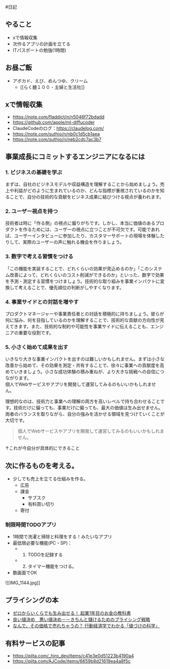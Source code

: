 #日記

## やること
- xで情報収集
- 次作るアプリの計画を立てる
- ITパスポートの勉強(1時間)

## お昼ご飯
- アボカド、えび、めんつゆ、クリーム
	- [[らく麺１００ - 主婦と生活社]]

## xで情報収集
- https://note.com/fladdict/n/n5046f72bdadd
- https://github.com/apple/ml-diffucoder
- ClaudeCodeのログ：https://claudelog.com/
- https://note.com/suthio/n/nb0c1d5cb1aea
- https://note.com/suthio/n/neb2cdc7ac3b7

## 事業成長にコミットするエンジニアになるには

### 1. ビジネスの基礎を学ぶ

まずは、自社のビジネスモデルや収益構造を理解することから始めましょう。売上や利益がどのように生まれているのか、どんな指標が重視されているのかを知ることで、自分の技術的な貢献をビジネス成果に結びつける視点が養われます。

### 2. ユーザー視点を持つ

技術者は時に「作る側」の視点に偏りがちです。しかし、本当に価値のあるプロダクトを作るためには、ユーザーの視点に立つことが不可欠です。可能であれば、ユーザーインタビューに参加したり、カスタマーサポートの現場を体験したりして、実際のユーザーの声に触れる機会を作りましょう。

### 3. 数字で考える習慣をつける

「この機能を実装することで、どれくらいの効果が見込めるのか」「このシステム改善によって、どれくらいのコスト削減ができるのか」といった、数字で効果を予測・測定する習慣をつけましょう。技術的な取り組みを事業インパクトに変換して考えることで、優先順位の判断がしやすくなります。

### 4. 事業サイドとの対話を増やす

プロダクトマネージャーや事業責任者との対話を積極的に持ちましょう。彼らが何に悩み、何を目指しているのかを理解することで、技術的な貢献の方向性が見えてきます。また、技術的な制約や可能性を事業サイドに伝えることも、エンジニアの重要な役割です。

### 5. 小さく始めて成果を出す

いきなり大きな事業インパクトを出すのは難しいかもしれません。まずは小さな改善から始めて、その効果を測定・共有することで、徐々に事業への貢献度を高めていきましょう。小さな成功体験の積み重ねが、より大きな挑戦への自信につながります。  
個人でWebサービスやアプリを開発して運営してみるのもいいかもしれません。

理想的なのは、技術力と事業への理解の両方を高いレベルで持ち合わせることです。技術だけに偏っても、事業だけに偏っても、最大の価値は生み出せません。両者のバランスを取りながら、自分の強みを活かせる領域を見つけていくことが大切です。

> 個人でWebサービスやアプリを開発して運営してみるのもいいかもしれません。

↑これが今自分が具体的にできること

## 次に作るものを考える。
- 少しでも売上を立てる仕組みを作る。
	- 広告
	- 課金
		- サブスク
		- 有料買い切り
	- 寄付

### 制限時間TODOアプリ
- 1時間で洗濯と掃除と料理をする！みたいなアプリ
-  最低限必要な機能(PC・SP)：
	- 1. TODOを記録する
	- 2. タイマー機能をつける。
- 数画面でOK

![[IMG_1144.jpg]]

## プライシングの本
- [ゼロからいくらでも生み出せる！ 起業1年目のお金の教科書](https://www.amazon.co.jp/gp/product/B077S7BDD9/)
- [良い値決め　悪い値決め－－きちんと儲けるためのプライシング戦略](https://www.amazon.co.jp/gp/product/B013JEK6YS/)
- [ なんで、その価格で売れちゃうの？ 行動経済学でわかる「値づけの科学」](https://www.amazon.co.jp/gp/product/B07KWRPBP9/)

## 有料サービスの記事
- https://qiita.com/_hiro_dev/items/c41e3e0d51223b4190a4
- https://qiita.com/AJCode/items/6659b8d21619ea4a8f5c
